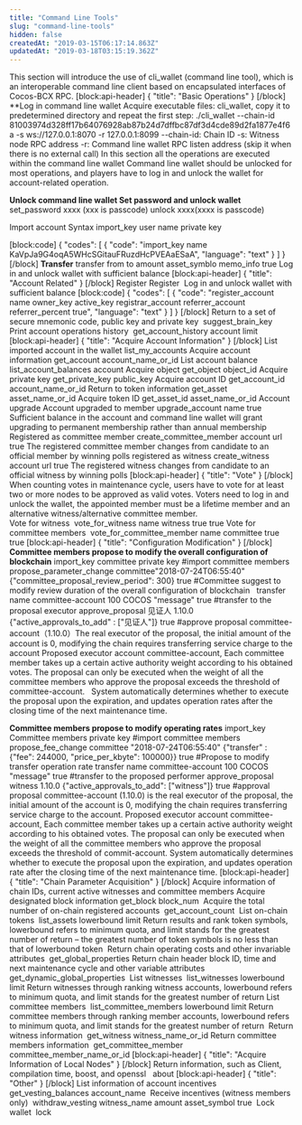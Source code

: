 ```yaml
---
title: "Command Line Tools"
slug: "command-line-tools"
hidden: false
createdAt: "2019-03-15T06:17:14.863Z"
updatedAt: "2019-03-18T03:15:19.362Z"
---
```

This section will introduce the use of cli_wallet (command line tool), which is an interoperable command line client based on encapsulated interfaces of Cocos-BCX RPC.
[block:api-header]
{
  "title": "Basic Operations"
}
[/block]
**Log in command line wallet
Acquire executable files: cli_wallet, copy it to predetermined directory and repeat the first step:
./cli_wallet --chain-id 81003974d328ff17b64076928ab87b24d7dffbc87df3d4cde89d2fa1877e4f6a -s ws://127.0.0.1:8070 -r 127.0.0.1:8099
--chain-id: Chain ID
-s: Witness node RPC address
-r: Command line wallet RPC listen address (skip it when there is no external call) 
In this section all the operations are executed within the command line wallet
Command line wallet should be unlocked for most operations, and players have to log in and unlock the wallet for account-related operation.

**Unlock command line wallet 
Set password and unlock wallet** 
set_password xxxx (xxx is passcode)   unlock xxxx(xxxx is passcode)

Import account
Syntax import_key   user name   private key

[block:code]
{
  "codes": [
    {
      "code": "import_key name KaVpJa9G4oqA5WHcSGitauFRuzdHcPVEAaESaA",
      "language": "text"
    }
  ]
}
[/block]
**Transfer** 
transfer from to amount asset_symblo memo_info true
Log in and unlock wallet with sufficient balance
[block:api-header]
{
  "title": "Account Related"
}
[/block]
Register 
Register  Log in and unlock wallet with sufficient balance 
[block:code]
{
  "codes": [
    {
      "code": "register_account name owner_key active_key registrar_account referrer_account referrer_percent true",
      "language": "text"
    }
  ]
}
[/block]
Return to a set of secure mnemonic code, public key and private key 
suggest_brain_key 
Print account operations history 
get_account_history account limit
[block:api-header]
{
  "title": "Acquire Account Information"
}
[/block]
List imported account in the wallet
list_my_accounts
Acquire account information 
get_account account_name_or_id
List account balance
list_account_balances account
Acquire object 
get_object object_id
Acquire private key
get_private_key public_key
Acquire account ID
get_account_id account_name_or_id
Return to token information 
get_asset asset_name_or_id
Acquire token ID
get_asset_id asset_name_or_id
Account upgrade
Account upgraded to member 
upgrade_account name true
Sufficient balance in the account and command line wallet will grant upgrading to permanent membership rather than annual membership
Registered as committee member 
create_committee_member account url true
The registered committee member changes from candidate to an official member by winning polls registered as witness 
create_witness account url true
The registered witness changes from candidate to an official witness by winning polls
[block:api-header]
{
  "title": "Vote"
}
[/block]
When counting votes in maintenance cycle, users have to vote for at least two or more nodes to be approved as valid votes.
Voters need to log in and unlock the wallet, the appointed member must be a lifetime member and an alternative witness/alternative committee member.  
Vote for witness  vote_for_witness name witness true true Vote for committee members  vote_for_committee_member name committee true true
[block:api-header]
{
  "title": "Configuration Modification"
}
[/block]
**Committee members propose to modify the overall configuration of blockchain**
import_key committee private key #import committee members
propose_parameter_change committee"2018-07-24T06:55:40" {"committee_proposal_review_period": 300} true #Committee suggest to modify review duration of the overall configuration of blockchain  
transfer name committee-account 100 COCOS "message" true #transfer to the proposal executor
approve_proposal 见证人 1.10.0 {"active_approvals_to_add" : ["见证人"]} true #approve proposal
committee-account（1.10.0）The real executor of the proposal, the initial amount of the account is 0, modifying the chain requires transferring service charge to the account 
Proposed executor account committee-account, Each committee member takes up a certain active authority weight according to his obtained votes. The proposal can only be executed when the weight of all the committee members who approve the proposal exceeds the threshold of committee-account.   
System automatically determines whether to execute the proposal upon the expiration, and updates operation rates after the closing time of the next maintenance time.

**Committee members propose to modify operating rates**
import_key Committee members private key #import committee members
propose_fee_change committee "2018-07-24T06:55:40" {"transfer" : {"fee": 244000, "price_per_kbyte": 100000}} true #Propose to modify transfer operation rate
transfer name committee-account 100 COCOS "message" true #transfer to the proposed performer
approve_proposal witness 1.10.0 {"active_approvals_to_add":  ["witness"]} true #approval proposal
committee-account (1.10.0) is the real executor of the proposal, the initial amount of the account is 0, modifying the chain requires transferring service charge to the account.
Proposed executor account committee-account, Each committee member takes up a certain active authority weight according to his obtained votes. The proposal can only be executed when the weight of all the committee members who approve the proposal exceeds the threshold of commit-account.
System automatically determines whether to execute the proposal upon the expiration, and updates operation rate after the closing time of the next maintenance time.
[block:api-header]
{
  "title": "Chain Parameter Acquisition"
}
[/block]
Acquire information of chain IDs, current active witnesses and committee members
Acquire designated block information get_block block_num  Acquire the total number of on-chain registered accounts  get_account_count  List on-chain tokens  list_assets lowerbound limit Return results and rank token symbols, lowerbound refers to minimum quota, and limit stands for the greatest number of return – the greatest number of token symbols is no less than that of lowerbound token  Return chain operating costs and other invariable attributes  get_global_properties Return chain header block ID, time and next maintenance cycle and other variable attributes get_dynamic_global_properties  List witnesses  list_witnesses lowerbound limit Return witnesses through ranking witness accounts, lowerbound refers to minimum quota, and limit stands for the greatest number of return List committee members  list_committee_members lowerbound limit Return committee members through ranking member accounts, lowerbound refers to minimum quota, and limit stands for the greatest number of return  Return witness information  get_witness witness_name_or_id Return committee members information  get_committee_member committee_member_name_or_id
[block:api-header]
{
  "title": "Acquire Information of Local Nodes"
}
[/block]
Return information, such as Client, compilation time, boost, and openssl  
about
[block:api-header]
{
  "title": "Other"
}
[/block]
List information of account incentives
 get_vesting_balances account_name 
Receive incentives (witness members only) 
 withdraw_vesting witness_name amount asset_symbol true
 Lock wallet 
lock